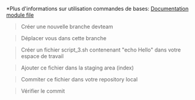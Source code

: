 

*Plus d'informations sur utilisation commandes de bases: 
[Documentation module file](https://guides.github.com/activities/hello-world/)

> Créer une nouvelle branche devteam

> Déplacer vous dans cette branche

> Créer un fichier script_3.sh contenenant "echo  Hello"  dans votre espace de travail 

> Ajouter ce fichier dans la staging area (index)

> Commiter ce fichier dans votre repository local

> Vérifier le commit


